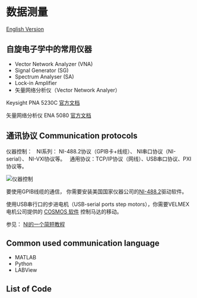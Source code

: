 # 数据测量

[English Version](README.md)

## 自旋电子学中的常用仪器

* Vector Network Analyzer (VNA)
* Signal Generator (SG)
* Spectrum Analyser (SA)
* Lock-in Amplifier
* 矢量网络分析仪（Vector Network Analyer）

Keysight PNA 5230C  [官方文档](https://www.keysight.com/en/pd-1350041-pn-N5230C/pna-l-microwave-network-analyzer?pm=PL&nid=-32432.761696&cc=CA&lc=eng)

矢量网络分析仪 ENA 5080 [官方文档](https://www.keysight.com/main/techSupport.jspx?cc=CA&lc=eng&nid=-32496.1150378&pid=x202208&pageMode=PL)


## 通讯协议 Communication protocols

仪器控制：
&nbsp; NI系列： NI-488.2协议（GPIB卡+线缆）、 NI串口协议（NI-serial）、 NI-VXI协议等。
&nbsp; 通用协议：TCP/IP协议（网线）、USB串口协议、PXI协议等。

![仪器控制](https://knowledge.ni.com/servlet/rtaImage?eid=ka03q0000012TzH&feoid=00N0Z00000HEWRt&refid=0EM0Z000000S6bG)

要使用GPIB线缆的通信， 你需要安装美国国家仪器公司的[NI-488.2](https://www.ni.com/en-th/support/downloads/drivers/download.ni-488-2.html#329025)驱动软件。

使用USB串行口的步进电机（USB-serial ports step motors），你需要VELMEX电机公司提供的 [COSMOS 软件](https://www.velmex.com/Technical/Software.html) 控制马达的移动。

参见： [NI的一个简短教程](https://knowledge.ni.com/KnowledgeArticleDetails?id=kA00Z0000019XKkSAM&l=en-CA)

## Common used communication language

* MATLAB
* Python
* LABView

## List of Code


